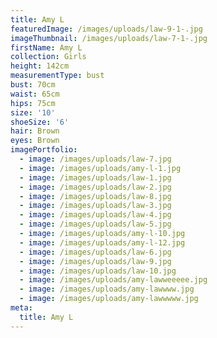 ```yaml
---
title: Amy L
featuredImage: /images/uploads/law-9-1-.jpg
imageThumbnail: /images/uploads/law-7-1-.jpg
firstName: Amy L
collection: Girls
height: 142cm
measurementType: bust
bust: 70cm
waist: 65cm
hips: 75cm
size: '10'
shoeSize: '6'
hair: Brown
eyes: Brown
imagePortfolio:
  - image: /images/uploads/law-7.jpg
  - image: /images/uploads/amy-l-1.jpg
  - image: /images/uploads/law-1.jpg
  - image: /images/uploads/law-2.jpg
  - image: /images/uploads/law-8.jpg
  - image: /images/uploads/law-3.jpg
  - image: /images/uploads/law-4.jpg
  - image: /images/uploads/law-5.jpg
  - image: /images/uploads/amy-l-10.jpg
  - image: /images/uploads/amy-l-12.jpg
  - image: /images/uploads/law-6.jpg
  - image: /images/uploads/law-9.jpg
  - image: /images/uploads/law-10.jpg
  - image: /images/uploads/amy-lawweeeee.jpg
  - image: /images/uploads/amy-lawwww.jpg
  - image: /images/uploads/amy-lawwwww.jpg
meta:
  title: Amy L
---
```



